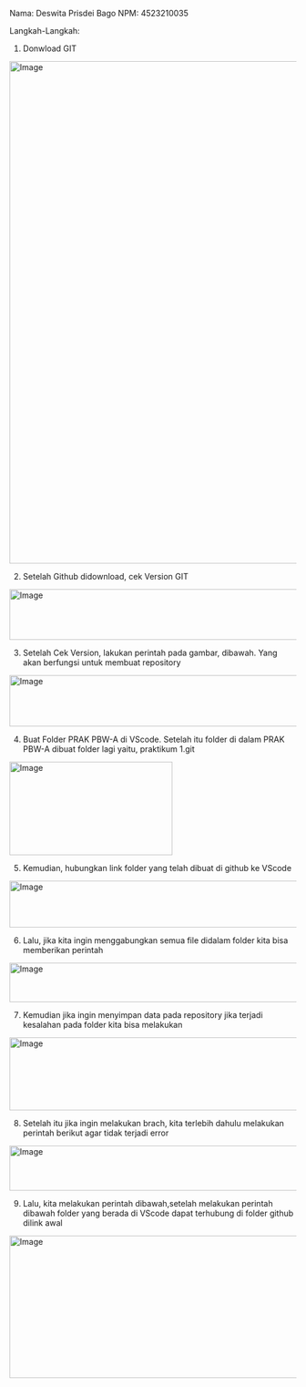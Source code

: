 Nama: Deswita Prisdei Bago
NPM: 4523210035

Langkah-Langkah:
1. Donwload GIT
  <img width="1561" height="882" alt="Image" src="https://github.com/user-attachments/assets/8bb58021-068b-4ab9-ad30-ba3423c614fe" />
  
2. Setelah Github didownload, cek Version GIT
 <img width="714" height="89" alt="Image" src="https://github.com/user-attachments/assets/85b582a0-3ed3-41eb-885f-3f4e6bae4c09" />

3. Setelah Cek Version, lakukan perintah pada gambar, dibawah. Yang akan berfungsi untuk membuat repository
  <img width="878" height="90" alt="Image" src="https://github.com/user-attachments/assets/0e600eb4-86b8-469a-b15b-637b3b74a78e" />

4. Buat Folder PRAK PBW-A di VScode. Setelah itu folder di dalam PRAK PBW-A dibuat folder lagi yaitu, praktikum 1.git   
  <img width="286" height="164" alt="Image" src="https://github.com/user-attachments/assets/9ac947f5-8fa4-4fa1-9da3-2d5358aa781b" />


5. Kemudian, hubungkan link folder yang telah dibuat di github ke VScode
<img width="838" height="82" alt="Image" src="https://github.com/user-attachments/assets/1b2d21b0-e967-47ed-93c6-de9bee0f5113" />

6. Lalu, jika kita ingin menggabungkan semua file didalam folder kita bisa memberikan perintah
<img width="715" height="69" alt="Image" src="https://github.com/user-attachments/assets/e71fab8a-394f-421c-880a-86712ceb8b8d" />

7. Kemudian jika ingin menyimpan data pada repository jika terjadi kesalahan pada folder kita bisa melakukan
<img width="743" height="128" alt="Image" src="https://github.com/user-attachments/assets/ec5e61ab-0a70-4923-a3ad-0a1a9e89e43e" />

8. Setelah itu jika ingin melakukan brach, kita terlebih dahulu melakukan perintah berikut agar tidak terjadi error
<img width="763" height="79" alt="Image" src="https://github.com/user-attachments/assets/cea23f3b-6877-4f6c-a801-6795f869243e" />

9. Lalu, kita melakukan perintah dibawah,setelah melakukan perintah dibawah folder yang berada di VScode dapat terhubung di folder github dilink awal
<img width="815" height="250" alt="Image" src="https://github.com/user-attachments/assets/efbbb9cf-0a5d-43be-b128-d446f30d4f93" />

